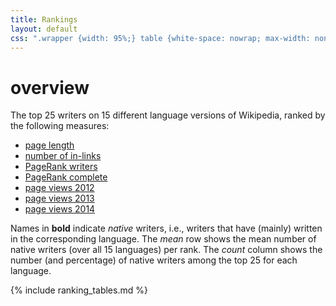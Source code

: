 ```yaml
---
title: Rankings
layout: default
css: ".wrapper {width: 95%;} table {white-space: nowrap; max-width: none; width: auto;} .table-overflow {overflow: auto;margin-bottom: 2em;}"
---
```


# overview

The top 25 writers on 15 different language versions of Wikipedia, ranked by the following measures:

- [page length](#page-length)
- [number of in-links](#number-of-in-links)
- [PageRank writers](#pagerank-writers)
- [PageRank complete](#pagerank-complete)
- [page views 2012](#page-views-2012)
- [page views 2013](#page-views-2013)
- [page views 2014](#page-views-2014)

Names in **bold** indicate *native* writers, i.e., writers that have
(mainly) written in the corresponding language. The *mean* row shows
the mean number of native writers (over all 15 languages) per
rank. The *count* column shows the number (and percentage) of native
writers among the top 25 for each language.

{% include ranking_tables.md %}

